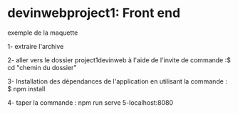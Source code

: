 # devinwebproject1: Front end
exemple de la maquette 

1- extraire l'archive 

2- aller vers le dossier project1devinweb à l'aide de l'invite de commande :$ cd "chemin du dossier"


3- Installation des dépendances de l'application en utilisant la commande :
        $ npm install
        
        
        

4- taper la commande : npm run serve 
5-localhost:8080
